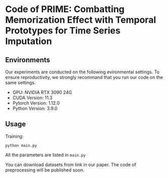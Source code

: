 # Code of PRIME: Combatting Memorization Effect with Temporal Prototypes for Time Series Imputation

## Environments

Our experiments are conducted on the following evironmental settings. To ensure reproductivity, we strongly recommand that you run our code on the same settings.

- GPU: NVIDIA RTX 3090 24G
- CUDA Version: 11.3
- Pytorch Version: 1.12.0
- Python Version: 3.9.0

## Usage

Training: 

```
python main.py
```

All the parameters are listed in ```main.py```

You can download datasets from link in our paper. The code of preprocessing will be published soon.
